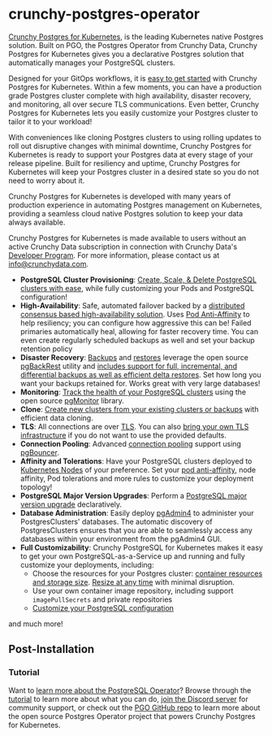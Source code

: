 # crunchy-postgres-operator

[Crunchy Postgres for Kubernetes](https://www.crunchydata.com/products/crunchy-postgresql-for-kubernetes), is the leading Kubernetes native
Postgres solution. Built on PGO, the Postgres Operator from Crunchy Data, Crunchy Postgres for Kubernetes gives you a declarative Postgres
solution that automatically manages your PostgreSQL clusters.

Designed for your GitOps workflows, it is [easy to get started](https://access.crunchydata.com/documentation/postgres-operator/latest/quickstart)
with Crunchy Postgres for Kubernetes. Within a few moments, you can have a production grade Postgres cluster complete with high availability, disaster
recovery, and monitoring, all over secure TLS communications. Even better, Crunchy Postgres for Kubernetes lets you easily customize your Postgres
cluster to tailor it to your workload!

With conveniences like cloning Postgres clusters to using rolling updates to roll out disruptive changes with minimal downtime, Crunchy Postgres
for Kubernetes is ready to support your Postgres data at every stage of your release pipeline. Built for resiliency and uptime, Crunchy Postgres
for Kubernetes will keep your Postgres cluster in a desired state so you do not need to worry about it.

Crunchy Postgres for Kubernetes is developed with many years of production experience in automating Postgres management on Kubernetes, providing
a seamless cloud native Postgres solution to keep your data always available.

Crunchy Postgres for Kubernetes is made available to users without an active Crunchy Data subscription in connection with Crunchy Data's
[Developer Program](https://www.crunchydata.com/developers/terms-of-use).
For more information, please contact us at [info@crunchydata.com](mailto:info@crunchydata.com).

- **PostgreSQL Cluster Provisioning**: [Create, Scale, & Delete PostgreSQL clusters with ease][provisioning],
  while fully customizing your Pods and PostgreSQL configuration!
- **High-Availability**: Safe, automated failover backed by a [distributed consensus based high-availability solution][high-availability].
  Uses [Pod Anti-Affinity][k8s-anti-affinity] to help resiliency; you can configure how aggressive this can be!
  Failed primaries automatically heal, allowing for faster recovery time. You can even create regularly scheduled
  backups as well and set your backup retention policy
- **Disaster Recovery**: [Backups][backups] and [restores][disaster-recovery] leverage the open source [pgBackRest][] utility and
  [includes support for full, incremental, and differential backups as well as efficient delta restores][backups].
  Set how long you want your backups retained for. Works great with very large databases!
- **Monitoring**: [Track the health of your PostgreSQL clusters][monitoring] using the open source [pgMonitor][] library.
- **Clone**: [Create new clusters from your existing clusters or backups][clone] with efficient data cloning.
- **TLS**: All connections are over [TLS][tls]. You can also [bring your own TLS infrastructure][tls] if you do not want to use the provided defaults.
- **Connection Pooling**: Advanced [connection pooling][pool] support using [pgBouncer][].
- **Affinity and Tolerations**: Have your PostgreSQL clusters deployed to [Kubernetes Nodes][k8s-nodes] of your preference.
  Set your [pod anti-affinity][k8s-anti-affinity], node affinity, Pod tolerations and more rules to customize your deployment topology!
- **PostgreSQL Major Version Upgrades**: Perform a [PostgreSQL major version upgrade][major-version-upgrade] declaratively.
- **Database Administration**: Easily deploy [pgAdmin4][pgadmin] to administer your PostgresClusters' databases.
  The automatic discovery of PostgresClusters ensures that you are able to seamlessly access any databases within your environment from the pgAdmin4 GUI.
- **Full Customizability**: Crunchy PostgreSQL for Kubernetes makes it easy to get your own PostgreSQL-as-a-Service up and running
  and fully customize your deployments, including:
    - Choose the resources for your Postgres cluster: [container resources and storage size][resize-cluster]. [Resize at any time][resize-cluster] with minimal disruption.
    - Use your own container image repository, including support `imagePullSecrets` and private repositories
    - [Customize your PostgreSQL configuration][customize-cluster]

and much more!

[backups]: https://access.crunchydata.com/documentation/postgres-operator/v5/tutorials/backups-disaster-recovery
[clone]: https://access.crunchydata.com/documentation/postgres-operator/latest/tutorials/backups-disaster-recovery/disaster-recovery
[customize-cluster]: https://access.crunchydata.com/documentation/postgres-operator/latest/tutorials/day-two/customize-cluster
[disaster-recovery]: https://access.crunchydata.com/documentation/postgres-operator/v5/tutorials/backups-disaster-recovery/disaster-recovery
[high-availability]: https://access.crunchydata.com/documentation/postgres-operator/v5/tutorials/day-two/high-availability
[major-version-upgrade]: https://access.crunchydata.com/documentation/postgres-operator/v5/guides/major-postgres-version-upgrade/
[monitoring]: https://access.crunchydata.com/documentation/postgres-operator/v5/tutorials/day-two/monitoring
[pool]: https://access.crunchydata.com/documentation/postgres-operator/v5/tutorials/basic-setup/connection-pooling
[provisioning]: https://access.crunchydata.com/documentation/postgres-operator/v5/tutorials/basic-setup/create-cluster
[resize-cluster]: https://access.crunchydata.com/documentation/postgres-operator/latest/tutorials/cluster-management/resize-cluster
[tls]: https://access.crunchydata.com/documentation/postgres-operator/latest/tutorials/day-two/customize-cluster#customize-tls

[k8s-anti-affinity]: https://kubernetes.io/docs/concepts/configuration/assign-pod-node/#inter-pod-affinity-and-anti-affinity
[k8s-nodes]: https://kubernetes.io/docs/concepts/architecture/nodes/

[pgAdmin]: https://www.pgadmin.org/
[pgBackRest]: https://www.pgbackrest.org
[pgBouncer]: https://access.crunchydata.com/documentation/postgres-operator/v5/tutorials/basic-setup/connection-pooling
[pgMonitor]: https://github.com/CrunchyData/pgmonitor

## Post-Installation

### Tutorial

Want to [learn more about the PostgreSQL Operator][tutorial]? Browse through the [tutorial][] to learn more about what you can do,
[join the Discord server][discord] for community support, or check out the [PGO GitHub repo][ghrepo] to learn more
about the open source Postgres Operator project that powers Crunchy Postgres for Kubernetes.

[tutorial]: https://access.crunchydata.com/documentation/postgres-operator/v5/tutorials
[discord]: https://discord.gg/a7vWKG8Ec9
[ghrepo]: https://github.com/CrunchyData/postgres-operator